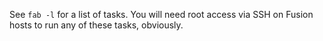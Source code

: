 See `fab -l` for a list of tasks. You will need root access via SSH on Fusion
hosts to run any of these tasks, obviously.
